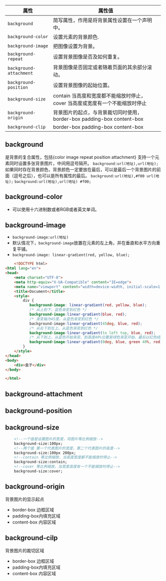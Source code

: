 | 属性                    | 属性值                                                                        |
| ----------------------- | ----------------------------------------------------------------------------- |
| `background`            | 简写属性，作用是将背景属性设置在一个声明中。                                      |
| `background-color`      | 设置元素的背景颜色.                                                      |
| `background-image`      | 把图像设置为背景。                                                                    |
| `background-repeat`     | 设置背景图像是否及如何重复。                                    |
| `background-attachment` | 背景图像是否固定或者随着页面的其余部分滚动。                                                            |
| `background-position`   | 设置背景图像的起始位置。                                         |
| `background-size`       | contain 当高度和宽度都不能缩放时停止， cover 当高度或宽度有一个不能缩放时停止 |
| `background-origin`     | 背景图片的起点，与背景裁切同时使用，border-box padding-box content-box        | 
| `background-clip`       | border-box padding-box content-box                                            |

## background
是背景的复合属性，包括{color image repeat position attachment} 
支持一个元素同时设置多张背景图片，中间用逗号隔开。
`background:url(地址),url(地址);`
如果同时存在背景颜色，背景颜色一定要放在最后，可以是最后一个背景图片的前面（逗号之后），也可以是所有属性的最后。
`background:url(地址),#f00 url(地址);`
`background:url(地址),url(地址) #f00;`

## background-color
- 可以使用十六进制数或者RGB或者英文单词。


## background-image
- `background-image:url(地址)`
- 默认情况下，`background-image`放置在元素的左上角，并在垂直和水平方向重复平铺。
- `background-image: linear-gradient(red, yellow, blue);`
```html
	<!DOCTYPE html>
<html lang="en">
<head>
    <meta charset="UTF-8">
    <meta http-equiv="X-UA-Compatible" content="IE=edge">
    <meta name="viewport" content="width=device-width, initial-scale=1.0">
    <title>Document</title>
    <style>
	    div {
		   background-image: linear-gradient(red, yellow, blue);
		   /* 从上到下，蓝色渐变到红色 */ 
		   background-image:linear-gradient(blue, red); 
		   /* 渐变轴为45度，从蓝色渐变到红色 */ 
		   background-image:linear-gradient(45deg, blue, red);
		   /* 从右下到左上、从蓝色渐变到红色 */ 
		   background-image:linear-gradient(to left top, blue, red); 
		   /* 从下到上，从蓝色开始渐变、到高度40%位置是绿色渐变开始、最后以红色结束 */ 
		   background-image:linear-gradient(0deg, blue, green 40%, red);
	    }
    </style>
</head>
<body>
	<div>盒子</div>
</body>

</html>
```

## background-attachment

## background-position

## background-size
```html
	<!--一个值是设置图片的宽度，将图片等比例缩放-->
	background-size:100px;
	<!--两个值 第一个代表图片的宽度，第二个代表图片的高度-->
	background-size:100px 200px;
	<!--contain 等比例缩放，当高度宽度都不能缩放时停止-->
	background-size:contain;
	<!--cover 等比例缩放，当宽度高度有一个不能缩放时停止-->
	background-size:cover;
```

## background-origin
背景图片的显示起点
 - border-box 边框区域
 - padding-box内填充区域
 - content-box 内容区域
## background-cilp
背景图片的裁切区域
 - border-box 边框区域
 - padding-box内填充区域
 - content-box 内容区域

